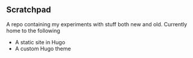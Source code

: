 ## Scratchpad

A repo containing my experiments with stuff both new and old. Currently home to the following

* A static site in Hugo 
* A custom Hugo theme
